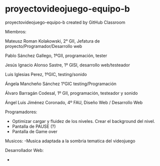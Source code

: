 # proyectovideojuego-equipo-b
proyectovideojuego-equipo-b created by GitHub Classroom

Miembros:

  Mateusz Roman Kolakowski, 2° GII, Jefatura de proyecto/Programador/Desarrollo web
  
  Pablo Sánchez Gallego, 1ºGII, programación, tester
  
  Jesús Ignacio Alonso Sastre, 1º GISI, desarrollo web/testeador
  
  Luis Iglesias Perez, 1ºGIC, testing/sonido
  
  Ángela Mancheño Sánchez 1°GIC testing/Programación
  
  Álvaro Barragán Codesal, 1º GII, programación, testeador y sonido

  Ángel Luis Jiménez Coronado, 4º FAU, Diseño Web / Desarrollo Web


Programadores:

  - Optimizar cargar y fluidez de los niveles. Crear el background del nivel.
  - Pantalla de PAUSE (?)
  - Pantalla de Game over

Musicos:
  -Musica adaptada a la sombria tematica del videojuego

Desarrollador Web:
  
  - 
